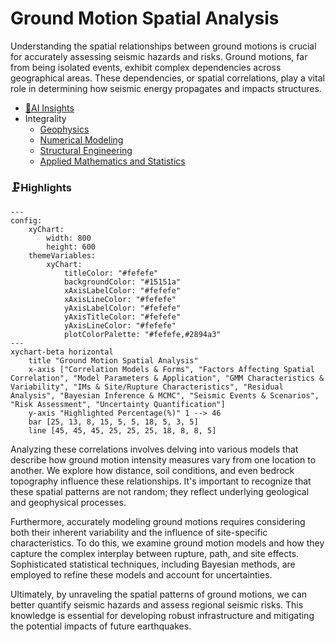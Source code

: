 # Ground Motion Spatial Analysis
Understanding the spatial relationships between ground motions is crucial for accurately assessing seismic hazards and risks. Ground motions, far from being isolated events, exhibit complex dependencies across geographical areas. These dependencies, or spatial correlations, play a vital role in determining how seismic energy propagates and impacts structures.
- [🧠AI Insights](https://viadean.notion.site/Ground-Motion-Spatial-Analysis-15e1ae7b9a3280f9994be81e88c0e516?pvs=4)
- Integrality
  - [Geophysics](https://viadean.notion.site/Geophysics-1a81ae7b9a3280b68642e4c5b6dee072?pvs=4)
  - [Numerical Modeling](https://viadean.notion.site/Numerical-Modeling-1a81ae7b9a32808d8f9dfff03b709c30?pvs=4)
  - [Structural Engineering](https://viadean.notion.site/Structural-Engineering-1a81ae7b9a328092ae02fbcb5812d72b?pvs=4)
  - [Applied Mathematics and Statistics](https://viadean.notion.site/Applied-Mathematics-and-Statistics-1a51ae7b9a328089b257dfc0888d4fd5?pvs=4)
 
### 🗜️Highlights
```mermaid
---
config:
    xyChart:
        width: 800
        height: 600
    themeVariables:
        xyChart:
            titleColor: "#fefefe"
            backgroundColor: "#15151a"
            xAxisLabelColor: "#fefefe"
            xAxisLineColor: "#fefefe"
            yAxisLabelColor: "#fefefe"
            yAxisTitleColor: "#fefefe"
            yAxisLineColor: "#fefefe"
            plotColorPalette: "#fefefe,#2894a3"
---
xychart-beta horizontal
    title "Ground Motion Spatial Analysis"
    x-axis ["Correlation Models & Forms", "Factors Affecting Spatial Correlation", "Model Parameters & Application", "GMM Characteristics & Variability", "IMs & Site/Rupture Characteristics", "Residual Analysis", "Bayesian Inference & MCMC", "Seismic Events & Scenarios", "Risk Assessment", "Uncertainty Quantification"]
    y-axis "Highlighted Percentage(%)" 1 --> 46
    bar [25, 13, 8, 15, 5, 5, 18, 5, 3, 5]
    line [45, 45, 45, 25, 25, 25, 18, 8, 8, 5]
```
Analyzing these correlations involves delving into various models that describe how ground motion intensity measures vary from one location to another. We explore how distance, soil conditions, and even bedrock topography influence these relationships. It's important to recognize that these spatial patterns are not random; they reflect underlying geological and geophysical processes.

Furthermore, accurately modeling ground motions requires considering both their inherent variability and the influence of site-specific characteristics. To do this, we examine ground motion models and how they capture the complex interplay between rupture, path, and site effects. Sophisticated statistical techniques, including Bayesian methods, are employed to refine these models and account for uncertainties.

Ultimately, by unraveling the spatial patterns of ground motions, we can better quantify seismic hazards and assess regional seismic risks. This knowledge is essential for developing robust infrastructure and mitigating the potential impacts of future earthquakes.

